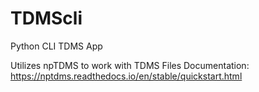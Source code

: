 # TDMScli

Python CLI TDMS App

Utilizes npTDMS to work with TDMS Files
Documentation: https://nptdms.readthedocs.io/en/stable/quickstart.html
